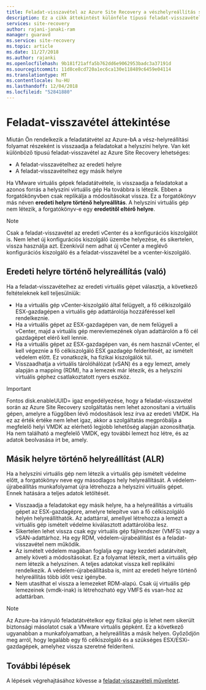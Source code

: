 ```yaml
---
title: Feladat-visszavétel az Azure Site Recovery a vészhelyreállítás során |} A Microsoft Docs
description: Ez a cikk áttekintést különféle típusú feladat-visszavétel és figyelmeztetések irányuló vissza a helyszíni az Azure Site Recovery szolgáltatással vészhelyreállítás során figyelembe kell venni.
services: site-recovery
author: rajani-janaki-ram
manager: guaravd
ms.service: site-recovery
ms.topic: article
ms.date: 11/27/2018
ms.author: rajanki
ms.openlocfilehash: 9b181f21affa5b762dd6e9062953badc3a37191d
ms.sourcegitcommit: 11d8ce8cd720a1ec6ca130e118489c6459e04114
ms.translationtype: MT
ms.contentlocale: hu-HU
ms.lasthandoff: 12/04/2018
ms.locfileid: "52841880"
---
```

# <a name="overview-of-failback"></a>Feladat-visszavétel áttekintése

Miután Ön rendelkezik a feladatátvétel az Azure-bA a vész-helyreállítási folyamat részeként is visszaadja a feladatokat a helyszíni helyre. Van két különböző típusú feladat-visszavétel az Azure Site Recovery lehetséges: 

- A feladat-visszavételhez az eredeti helyre 
- A feladat-visszavételhez egy másik helyre

Ha VMware virtuális gépek feladatátvétele, is visszaadja a feladatokat a azonos forrás a helyszíni virtuális gép Ha továbbra is létezik. Ebben a forgatókönyvben csak replikálja a módosításokat vissza. Ez a forgatókönyv más néven **eredeti helyre történő helyreállítás**. A helyszíni virtuális gép nem létezik, a forgatókönyv-e egy **eredetitől eltérő helyre**.

> [!NOTE]
> Csak a feladat-visszavétel az eredeti vCenter és a konfigurációs kiszolgálót is. Nem lehet új konfigurációs kiszolgáló üzembe helyezése, és sikertelen, vissza használja azt. Ezenkívül nem adhat új vCenter a meglévő konfigurációs kiszolgáló és a feladat-visszavétel be a vcenter-kiszolgáló.

## <a name="original-location-recovery-olr"></a>Eredeti helyre történő helyreállítás (való)
Ha a feladat-visszavételhez az eredeti virtuális gépet választja, a következő feltételeknek kell teljesülniük:

* Ha a virtuális gép vCenter-kiszolgáló által felügyelt, a fő célkiszolgáló ESX-gazdagépen a virtuális gép adattárolója hozzáféréssel kell rendelkeznie.
* Ha a virtuális gépet az ESX-gazdagépen van, de nem felügyeli a vCenter, majd a virtuális gép merevlemezének olyan adattárolón a fő cél gazdagépet elérő kell lennie.
* Ha a virtuális gépet az ESX-gazdagépen van, és nem használ vCenter, el kell végeznie a fő célkiszolgáló ESX gazdagép felderítését, az ismételt védelem előtt. Ez vonatkozik, ha fizikai kiszolgálók túl.
* Visszaadhatja a virtuális tárolóhálózat (vSAN) és a egy lemezt, amely alapján a mapping (RDM), ha a lemezek már létezik, és a helyszíni virtuális géphez csatlakoztatott nyers eszköz.

> [!IMPORTANT]
> Fontos disk.enableUUID= igaz engedélyezése, hogy a feladat-visszavétel során az Azure Site Recovery szolgáltatás nem lehet azonosítani a virtuális gépen, amelyre a függőben lévő módosítások lesz írva az eredeti VMDK. Ha ez az érték értéke nem lehet igaz, akkor a szolgáltatás megpróbálja a megfelelő helyi VMDK az elérhető legjobb lehetőség alapján azonosíthatja. Ha nem található a megfelelő VMDK, egy további lemezt hoz létre, és az adatok beolvasása írt be, amely.

## <a name="alternate-location-recovery-alr"></a>Másik helyre történő helyreállítást (ALR)
Ha a helyszíni virtuális gép nem létezik a virtuális gép ismételt védelme előtt, a forgatókönyv neve egy másodlagos hely helyreállítását. A védelem-újrabeállítás munkafolyamat újra létrehozza a helyszíni virtuális gépet. Ennek hatására a teljes adatok letöltését.

* Visszaadja a feladatokat egy másik helyre, ha a helyreállítás a virtuális gépet az ESX-gazdagépre, amelyre telepítve van a fő célkiszolgáló helyén helyreállíthatók. Az adattárral, amellyel létrehozza a lemezt a virtuális gép ismételt védelme kiválasztott adattárolóba lesz.
* Sikertelen lehet vissza csak egy virtuális gép fájlrendszer (VMFS) vagy a vSAN-adattárhoz. Ha egy RDM, védelem-újrabeállítást és a feladat-visszavétel nem működik.
* Az ismételt védelem magában foglalja egy nagy kezdeti adatátvitelt, amely követi a módosításokat. Ez a folyamat létezik, mert a virtuális gép nem létezik a helyszínen. A teljes adatokat vissza kell replikálni rendelkezik. A védelem-újrabeállításba is, mint az eredeti helyre történő helyreállítás több időt vesz igénybe.
* Nem utasíthat el vissza a lemezeket RDM-alapú. Csak új virtuális gép lemezeinek (vmdk-inak) is létrehozható egy VMFS és vsan-hoz az adattárban.

> [!NOTE]
> Az Azure-ba irányuló feladatátvételkor egy fizikai gép is lehet nem sikerült biztonsági másolatot csak a VMware virtuális gépként. Ez a következő ugyanabban a munkafolyamatban, a helyreállítás a másik helyen. Győződjön meg arról, hogy legalább egy fő célkiszolgáló és a szükséges ESX/ESXi-gazdagépek, amelyhez vissza szeretné felderíteni.

## <a name="next-steps"></a>További lépések

A lépések végrehajtásához kövesse a [feladat-visszavételi műveletet](vmware-azure-failback.md).

